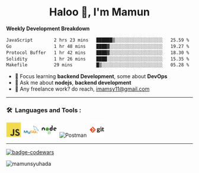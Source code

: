 <h1 align="center">Haloo 👋, I'm Mamun</h1>

**Weekly Development Breakdown**
<!--START_SECTION:waka-->

```txt
JavaScript        2 hrs 23 mins   ██████▒░░░░░░░░░░░░░░░░░░   25.59 %
Go                1 hr 48 mins    ████▓░░░░░░░░░░░░░░░░░░░░   19.27 %
Protocol Buffer   1 hr 42 mins    ████▓░░░░░░░░░░░░░░░░░░░░   18.30 %
Solidity          1 hr 26 mins    ████░░░░░░░░░░░░░░░░░░░░░   15.35 %
Makefile          29 mins         █▒░░░░░░░░░░░░░░░░░░░░░░░   05.28 %
```

<!--END_SECTION:waka-->

- 🌱 Focus learning **backend Development**, some about **DevOps**
- 💬 Ask me about **nodejs**, **backend development**
- 💼 Any freelance work? do reach, imamsy11@gmail.com

---

### 🛠 &nbsp;Languages and Tools :

<p>
<img src="https://github.com/devicons/devicon/blob/master/icons/javascript/javascript-original.svg" title="JavaScript" alt="JavaScript" width="40" height="40"/>&nbsp;
<img src="https://github.com/devicons/devicon/blob/master/icons/mysql/mysql-original-wordmark.svg" title="MySQL"  alt="MySQL" width="40" height="40"/>&nbsp;
<img src="https://github.com/devicons/devicon/blob/master/icons/nodejs/nodejs-original-wordmark.svg" title="NodeJS" alt="NodeJS" width="40" height="40"/>&nbsp;
<img src="https://www.vectorlogo.zone/logos/getpostman/getpostman-icon.svg" title="Postman"  alt="Postman" width="40" height="40"/>&nbsp;
<img src="https://github.com/devicons/devicon/blob/master/icons/git/git-original-wordmark.svg" title="Git" **alt="Git" width="40" height="40"/>&nbsp;
</p>

---


[![badge-codewars](https://www.codewars.com/users/mamunsyuhada/badges/small)](https://www.codewars.com/users/mamunsyuhada)

<p align="left"> <img src="https://komarev.com/ghpvc/?username=mamunsyuhada" alt="mamunsyuhada" /> </p>
